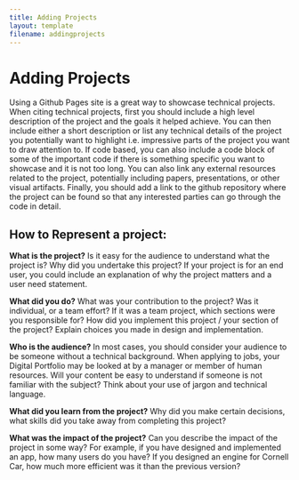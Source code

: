 ```yaml
---
title: Adding Projects
layout: template
filename: addingprojects
--- 
```


# Adding Projects

Using a Github Pages site is a great way to showcase technical projects. When citing technical projects, first you should include a high level description of the project and the goals it helped achieve. You can then include either a short description or list any technical details of the project you potentially want to highlight i.e. impressive parts of the project you want to draw attention to. If code based, you can also include a code block of some of the important code if there is something specific you want to showcase and it is not too long. You can also link any external resources related to the project, potentially including papers, presentations, or other visual artifacts. Finally, you should add a link to the github repository where the project can be found so that any interested parties can go through the code in detail. 

## How to Represent a project:

**What is the project?**
Is it easy for the audience to understand what the project is? Why did you undertake this project? If your project is for an end user, you could include an explanation of why the project matters and a user need statement.

**What did you do?**
What was your contribution to the project? Was it individual, or a team effort? If it was a team project, which sections were you responsible for?
How did you implement this project / your section of the project? Explain choices you made in design and implementation.

**Who is the audience?**
In most cases, you should consider your audience to be someone without a technical background. When applying to jobs, your Digital Portfolio may be looked at by a manager or member of human resources. Will your content be easy to understand if someone is not familiar with the subject? Think about your use of jargon and technical language.

**What did you learn from the project?**
Why did you make certain decisions, what skills did you take away from completing this project?

**What was the impact of the project?**
Can you describe the impact of the project in some way? For example, if you have designed and implemented an app, how many users do you have? If you designed an engine for Cornell Car, how much more efficient was it than the previous version? 


